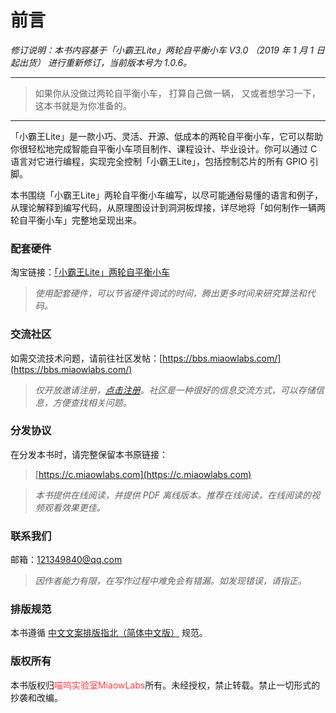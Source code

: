 # 前言

*修订说明：本书内容基于「小霸王Lite」两轮自平衡小车 V3.0 （2019 年 1 月 1 日起出货） 进行重新修订，当前版本号为 1.0.6。*

---

> 如果你从没做过两轮自平衡小车，
> 打算自己做一辆，
> 又或者想学习一下，
> 这本书就是为你准备的。

---

「小霸王Lite」是一款小巧、灵活、开源、低成本的两轮自平衡小车，它可以帮助你很轻松地完成智能自平衡小车项目制作、课程设计、毕业设计。你可以通过 C 语言对它进行编程，实现完全控制「小霸王Lite」，包括控制芯片的所有 GPIO 引脚。

本书围绕「小霸王Lite」两轮自平衡小车编写，以尽可能通俗易懂的语言和例子，从理论解释到编写代码，从原理图设计到洞洞板焊接，详尽地将「如何制作一辆两轮自平衡小车」完整地呈现出来。

### 配套硬件

淘宝链接：[「小霸王Lite」两轮自平衡小车](https://item.taobao.com/item.htm?spm=a1z10.1-c-s.w4004-18338352539.3.23461548V1pDRV&id=614152006353)

> *使用配套硬件，可以节省硬件调试的时间，腾出更多时间来研究算法和代码。*

### 交流社区

如需交流技术问题，请前往社区发帖：[https://bbs.miaowlabs.com/](https://bbs.miaowlabs.com/)

> *仅开放邀请注册，[点击注册](https://bbs.miaowlabs.com/home.php?mod=invite&u=1&c=37135116e196a59a)。社区是一种很好的信息交流方式，可以存储信息，方便查找相关问题。*

### 分发协议

在分发本书时，请完整保留本书原链接：

> [https://c.miaowlabs.com](https://c.miaowlabs.com)

> *本书提供在线阅读，并提供 PDF 离线版本。推荐在线阅读，在线阅读的视频观看效果更佳。*

### 联系我们

邮箱：121349840@qq.com

> *因作者能力有限，在写作过程中难免会有错漏。如发现错误，请指正。*

### 排版规范

本书遵循 [中文文案排版指北（简体中文版）](https://github.com/mzlogin/chinese-copywriting-guidelines) 规范。

### 版权所有

本书版权归<font color="#FF4040">喵呜实验室MiaowLabs</font>所有。未经授权，禁止转载。禁止一切形式的抄袭和改编。

